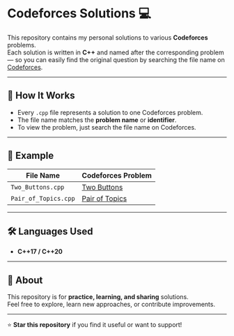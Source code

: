 # Codeforces Solutions 💻

This repository contains my personal solutions to various **Codeforces** problems.  
Each solution is written in **C++** and named after the corresponding problem — so you can easily find the original question by searching the file name on [Codeforces](https://codeforces.com/).

---

## 🧠 How It Works
- Every `.cpp` file represents a solution to one Codeforces problem.
- The file name matches the **problem name** or **identifier**.
- To view the problem, just search the file name on Codeforces.

---

## 🧩 Example
| File Name | Codeforces Problem |
|------------|--------------------|
| `Two_Buttons.cpp` | [Two Buttons](https://codeforces.com/problemset/problem/520/B) |
| `Pair_of_Topics.cpp` | [Pair of Topics](https://codeforces.com/problemset/problem/1324/C) |

---

## 🛠️ Languages Used
- **C++17 / C++20**

---

## 💬 About
This repository is for **practice, learning, and sharing** solutions.  
Feel free to explore, learn new approaches, or contribute improvements.

---

⭐ **Star this repository** if you find it useful or want to support!
